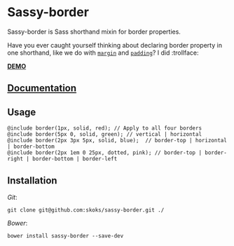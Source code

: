 # Sassy-border

Sassy-border is Sass shorthand mixin for border properties. 

Have you ever caught yourself thinking about declaring border property in one shorthand, like we do with [`margin`](https://developer.mozilla.org/en-US/docs/Web/CSS/margin) and [`padding`](https://developer.mozilla.org/en-US/docs/Web/CSS/padding)? I did :trollface:

__[DEMO](http://codepen.io/Skoks/pen/zGdmyQ)__

## [Documentation](http://skoks.github.io/sassy-borders/)

## Usage

```
@include border(1px, solid, red); // Apply to all four borders
@include border(5px 0, solid, green); // vertical | horizontal
@include border(2px 3px 5px, solid, blue);  // border-top | horizontal | border-bottom
@include border(2px 1em 0 25px, dotted, pink); // border-top | border-right | border-bottom | border-left
```

## Installation

_Git_:

```
git clone git@github.com:skoks/sassy-border.git ./
```

_Bower_:

```
bower install sassy-border --save-dev
```


